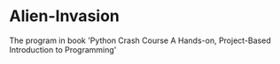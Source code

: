 # Alien-Invasion
The program in book 'Python Crash Course A Hands-on, Project-Based Introduction to Programming'
